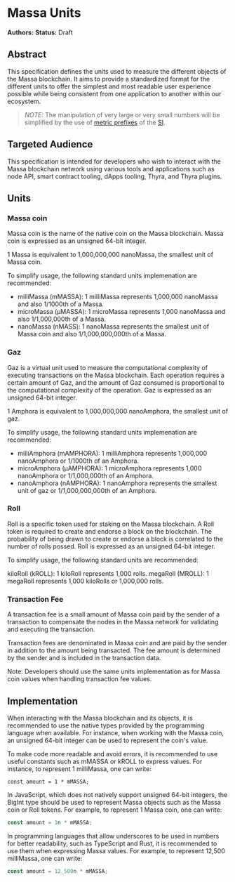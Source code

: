 # Massa Units

**Authors:**
**Status:** Draft

## Abstract

This specification defines the units used to measure the different objects of the Massa blockchain. It aims to provide a standardized format for the different units to offer the simplest and most readable user experience possible while being consistent from one application to another within our ecosystem.

> _NOTE:_ The manipulation of very large or very small numbers will be simplified by the use of [metric prefixes](https://en.wikipedia.org/wiki/Metric_prefix) of the [SI](https://en.wikipedia.org/wiki/International_System_of_Units).

## Targeted Audience

This specification is intended for developers who wish to interact with the Massa blockchain network using various tools and applications such as node API, smart contract tooling, dApps tooling, Thyra, and Thyra plugins.

## Units

### Massa coin

Massa coin is the name of the native coin on the Massa blockchain.
Massa coin is expressed as an unsigned 64-bit integer.

1 Massa is equivalent to 1,000,000,000 nanoMassa, the smallest unit of Massa coin.

To simplify usage, the following standard units implemenation are recommended:

- milliMassa (mMASSA): 1 milliMassa represents 1,000,000 nanoMassa and also 1/1000th of a Massa.
- microMassa (µMASSA): 1 microMassa represents 1,000 nanoMassa and also 1/1,000,000th of a Massa.
- nanoMassa (nMASS): 1 nanoMassa represents the smallest unit of Massa coin and also 1/1,000,000,000th of a Massa.

### Gaz

Gaz is a virtual unit used to measure the computational complexity of executing transactions on the Massa blockchain. Each operation requires a certain amount of Gaz, and the amount of Gaz consumed is proportional to the computational complexity of the operation.
Gaz is expressed as an unsigned 64-bit integer.

1 Amphora is equivalent to 1,000,000,000 nanoAmphora, the smallest unit of gaz.

To simplify usage, the following standard units implemenation are recommended:

- milliAmphora (mAMPHORA): 1 milliAmphora represents 1,000,000 nanoAmphora or 1/1000th of an Amphora.
- microAmphora (µAMPHORA): 1 microAmphora represents 1,000 nanoAmphora or 1/1,000,000th of an Amphora.
- nanoAmphora (nAMPHORA): 1 nanoAmphora represents the smallest unit of gaz or 1/1,000,000,000th of an Amphora.

### Roll

Roll is a specific token used for staking on the Massa blockchain. A Roll token is required to create and endorse a block on the blockchain. The probability of being drawn to create or endorse a block is correlated to the number of rolls possed.
Roll is expressed as an unsigned 64-bit integer.

To simplify usage, the following standard units are recommended:

kiloRoll (kROLL): 1 kiloRoll represents 1,000 rolls.
megaRoll (MROLL): 1 megaRoll represents 1,000 kiloRolls or 1,000,000 rolls.

### Transaction Fee

A transaction fee is a small amount of Massa coin paid by the sender of a transaction to compensate the nodes in the Massa network for validating and executing the transaction.

Transaction fees are denominated in Massa coin and are paid by the sender in addition to the amount being transacted. The fee amount is determined by the sender and is included in the transaction data.

Note: Developers should use the same units implementation as for Massa coin values when handling transaction fee values.

## Implementation

When interacting with the Massa blockchain and its objects, it is recommended to use the native types provided by the programming language when available. For instance, when working with the Massa coin, an unsigned 64-bit integer can be used to represent the coin's value.

To make code more readable and avoid errors, it is recommended to use useful constants such as mMASSA or kROLL to express values. For instance, to represent 1 milliMassa, one can write:

```
const amount = 1 * mMASSA;
```

In JavaScript, which does not natively support unsigned 64-bit integers, the BigInt type should be used to represent Massa objects such as the Massa coin or Roll tokens. For example, to represent 1 Massa coin, one can write:

```javascript
const amount = 1n * mMASSA;
```

In programming languages that allow underscores to be used in numbers for better readability, such as TypeScript and Rust, it is recommended to use them when expressing Massa values. For example, to represent 12,500 milliMassa, one can write:

```typescript
const amount = 12_500n * mMASSA;
```
